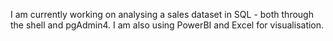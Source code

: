 I am currently working on analysing a sales dataset in SQL - both through the shell and pgAdmin4. I am also using PowerBI and Excel for visualisation.

